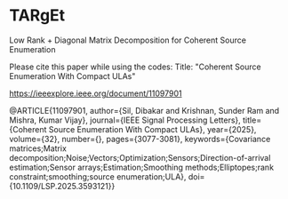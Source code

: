# TARgEt
Low Rank + Diagonal Matrix Decomposition for Coherent Source Enumeration


Please cite this paper while using the codes:
Title: "Coherent Source Enumeration With Compact ULAs"

https://ieeexplore.ieee.org/document/11097901

@ARTICLE{11097901,
  author={Sil, Dibakar and Krishnan, Sunder Ram and Mishra, Kumar Vijay},
  journal={IEEE Signal Processing Letters}, 
  title={Coherent Source Enumeration With Compact ULAs}, 
  year={2025},
  volume={32},
  number={},
  pages={3077-3081},
  keywords={Covariance matrices;Matrix decomposition;Noise;Vectors;Optimization;Sensors;Direction-of-arrival estimation;Sensor arrays;Estimation;Smoothing methods;Elliptopes;rank constraint;smoothing;source enumeration;ULA},
  doi={10.1109/LSP.2025.3593121}}
